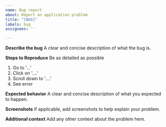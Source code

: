 ```yaml
---
name: Bug report
about: Report an application problem
title: "[BUG]"
labels: bug
assignees: ''

---
```


**Describe the bug**
A clear and concise description of what the bug is.

**Steps to Reproduce**
Be as detailed as possible
1. Go to '...'
2. Click on '....'
3. Scroll down to '....'
4. See error

**Expected behavior**
A clear and concise description of what you expected to happen.

**Screenshots**
If applicable, add screenshots to help explain your problem.

**Additional context**
Add any other context about the problem here.
